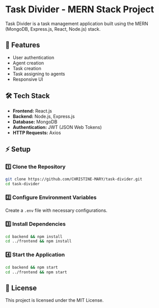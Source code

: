 # Task Divider - MERN Stack Project

Task Divider is a task management application built using the MERN (MongoDB, Express.js, React, Node.js) stack.

## 🚀 Features
- User authentication  
- Agent creation  
- Task creation  
- Task assigning to agents  
- Responsive UI  

## 🛠️ Tech Stack
- **Frontend:** React.js  
- **Backend:** Node.js, Express.js  
- **Database:** MongoDB  
- **Authentication:** JWT (JSON Web Tokens)  
- **HTTP Requests:** Axios  

## ⚡ Setup  

### 1️⃣ Clone the Repository  
```sh
git clone https://github.com/CHRISTINE-MARY/task-divider.git
cd task-divider
```

### 2️⃣ Configure Environment Variables  
Create a `.env` file with necessary configurations.  

### 3️⃣ Install Dependencies  
```sh
cd backend && npm install
cd ../frontend && npm install
```

### 4️⃣ Start the Application  
```sh
cd backend && npm start
cd ../frontend && npm start
```

## 📜 License  
This project is licensed under the MIT License.
